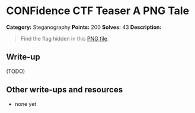 # CONFidence CTF Teaser A PNG Tale

**Category:** Steganography
**Points:** 200
**Solves:** 43
**Description:**

> Find the flag hidden in this [PNG file](hidden.png).

## Write-up

(TODO)

## Other write-ups and resources

* none yet
